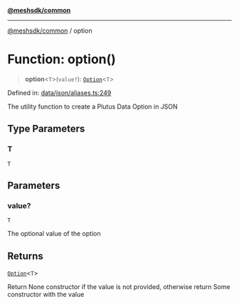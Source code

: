 [**@meshsdk/common**](../README.md)

***

[@meshsdk/common](../globals.md) / option

# Function: option()

> **option**\<`T`\>(`value?`): [`Option`](../type-aliases/Option.md)\<`T`\>

Defined in: [data/json/aliases.ts:249](https://github.com/MeshJS/mesh/blob/1abde1553cbd7cf2cf4e40197fc0de9e4a7d0f49/packages/mesh-common/src/data/json/aliases.ts#L249)

The utility function to create a Plutus Data Option in JSON

## Type Parameters

### T

`T`

## Parameters

### value?

`T`

The optional value of the option

## Returns

[`Option`](../type-aliases/Option.md)\<`T`\>

Return None constructor if the value is not provided, otherwise return Some constructor with the value
